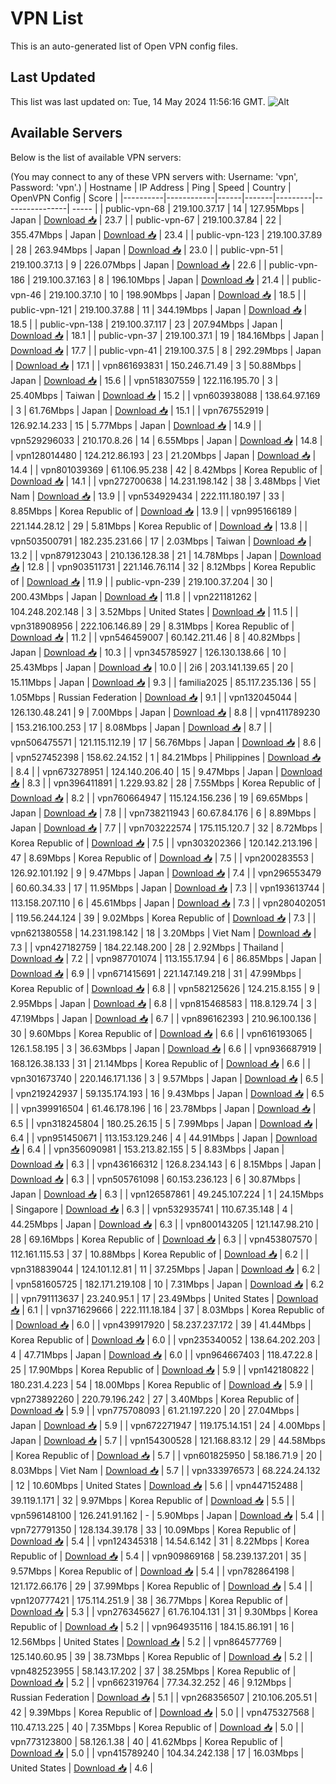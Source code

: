 # VPN List

This is an auto-generated list of Open VPN config files.

## Last Updated

This list was last updated on: Tue, 14 May 2024 11:56:16 GMT.
![Alt](https://repobeats.axiom.co/api/embed/186b98318ef1479477931607c1ad7d823f12451f.svg "Repobeats analytics image")

## Available Servers

Below is the list of available VPN servers:

(You may connect to any of these VPN servers with: Username: 'vpn', Password: 'vpn'.)
| Hostname | IP Address | Ping | Speed | Country | OpenVPN Config | Score |
|----------|------------|------|-------|---------|----------------| ----- |
| public-vpn-68 | 219.100.37.17 | 14 | 127.95Mbps | Japan | [Download 📥](./configs/server_0_JP.ovpn) | 23.7 |
| public-vpn-67 | 219.100.37.84 | 22 | 355.47Mbps | Japan | [Download 📥](./configs/server_1_JP.ovpn) | 23.4 |
| public-vpn-123 | 219.100.37.89 | 28 | 263.94Mbps | Japan | [Download 📥](./configs/server_2_JP.ovpn) | 23.0 |
| public-vpn-51 | 219.100.37.13 | 9 | 226.07Mbps | Japan | [Download 📥](./configs/server_3_JP.ovpn) | 22.6 |
| public-vpn-186 | 219.100.37.163 | 8 | 196.10Mbps | Japan | [Download 📥](./configs/server_4_JP.ovpn) | 21.4 |
| public-vpn-46 | 219.100.37.10 | 10 | 198.90Mbps | Japan | [Download 📥](./configs/server_5_JP.ovpn) | 18.5 |
| public-vpn-121 | 219.100.37.88 | 11 | 344.19Mbps | Japan | [Download 📥](./configs/server_6_JP.ovpn) | 18.5 |
| public-vpn-138 | 219.100.37.117 | 23 | 207.94Mbps | Japan | [Download 📥](./configs/server_7_JP.ovpn) | 18.1 |
| public-vpn-37 | 219.100.37.1 | 19 | 184.16Mbps | Japan | [Download 📥](./configs/server_8_JP.ovpn) | 17.7 |
| public-vpn-41 | 219.100.37.5 | 8 | 292.29Mbps | Japan | [Download 📥](./configs/server_9_JP.ovpn) | 17.1 |
| vpn861693831 | 150.246.71.49 | 3 | 50.88Mbps | Japan | [Download 📥](./configs/server_10_JP.ovpn) | 15.6 |
| vpn518307559 | 122.116.195.70 | 3 | 25.40Mbps | Taiwan | [Download 📥](./configs/server_11_TW.ovpn) | 15.2 |
| vpn603938088 | 138.64.97.169 | 3 | 61.76Mbps | Japan | [Download 📥](./configs/server_12_JP.ovpn) | 15.1 |
| vpn767552919 | 126.92.14.233 | 15 | 5.77Mbps | Japan | [Download 📥](./configs/server_13_JP.ovpn) | 14.9 |
| vpn529296033 | 210.170.8.26 | 14 | 6.55Mbps | Japan | [Download 📥](./configs/server_14_JP.ovpn) | 14.8 |
| vpn128014480 | 124.212.86.193 | 23 | 21.20Mbps | Japan | [Download 📥](./configs/server_15_JP.ovpn) | 14.4 |
| vpn801039369 | 61.106.95.238 | 42 | 8.42Mbps | Korea Republic of | [Download 📥](./configs/server_16_KR.ovpn) | 14.1 |
| vpn272700638 | 14.231.198.142 | 38 | 3.48Mbps | Viet Nam | [Download 📥](./configs/server_17_VN.ovpn) | 13.9 |
| vpn534929434 | 222.111.180.197 | 33 | 8.85Mbps | Korea Republic of | [Download 📥](./configs/server_18_KR.ovpn) | 13.9 |
| vpn995166189 | 221.144.28.12 | 29 | 5.81Mbps | Korea Republic of | [Download 📥](./configs/server_19_KR.ovpn) | 13.8 |
| vpn503500791 | 182.235.231.66 | 17 | 2.03Mbps | Taiwan | [Download 📥](./configs/server_20_TW.ovpn) | 13.2 |
| vpn879123043 | 210.136.128.38 | 21 | 14.78Mbps | Japan | [Download 📥](./configs/server_21_JP.ovpn) | 12.8 |
| vpn903511731 | 221.146.76.114 | 32 | 8.12Mbps | Korea Republic of | [Download 📥](./configs/server_22_KR.ovpn) | 11.9 |
| public-vpn-239 | 219.100.37.204 | 30 | 200.43Mbps | Japan | [Download 📥](./configs/server_23_JP.ovpn) | 11.8 |
| vpn221181262 | 104.248.202.148 | 3 | 3.52Mbps | United States | [Download 📥](./configs/server_24_US.ovpn) | 11.5 |
| vpn318908956 | 222.106.146.89 | 29 | 8.31Mbps | Korea Republic of | [Download 📥](./configs/server_25_KR.ovpn) | 11.2 |
| vpn546459007 | 60.142.211.46 | 8 | 40.82Mbps | Japan | [Download 📥](./configs/server_26_JP.ovpn) | 10.3 |
| vpn345785927 | 126.130.138.66 | 10 | 25.43Mbps | Japan | [Download 📥](./configs/server_27_JP.ovpn) | 10.0 |
| 2i6 | 203.141.139.65 | 20 | 15.11Mbps | Japan | [Download 📥](./configs/server_28_JP.ovpn) | 9.3 |
| familia2025 | 85.117.235.136 | 55 | 1.05Mbps | Russian Federation | [Download 📥](./configs/server_29_RU.ovpn) | 9.1 |
| vpn132045044 | 126.130.48.241 | 9 | 7.00Mbps | Japan | [Download 📥](./configs/server_30_JP.ovpn) | 8.8 |
| vpn411789230 | 153.216.100.253 | 17 | 8.08Mbps | Japan | [Download 📥](./configs/server_31_JP.ovpn) | 8.7 |
| vpn506475571 | 121.115.112.19 | 17 | 56.76Mbps | Japan | [Download 📥](./configs/server_32_JP.ovpn) | 8.6 |
| vpn527452398 | 158.62.24.152 | 1 | 84.21Mbps | Philippines | [Download 📥](./configs/server_33_PH.ovpn) | 8.4 |
| vpn673278951 | 124.140.206.40 | 15 | 9.47Mbps | Japan | [Download 📥](./configs/server_34_JP.ovpn) | 8.3 |
| vpn396411891 | 1.229.93.82 | 28 | 7.55Mbps | Korea Republic of | [Download 📥](./configs/server_35_KR.ovpn) | 8.2 |
| vpn760664947 | 115.124.156.236 | 19 | 69.65Mbps | Japan | [Download 📥](./configs/server_36_JP.ovpn) | 7.8 |
| vpn738211943 | 60.67.84.176 | 6 | 8.89Mbps | Japan | [Download 📥](./configs/server_37_JP.ovpn) | 7.7 |
| vpn703222574 | 175.115.120.7 | 32 | 8.72Mbps | Korea Republic of | [Download 📥](./configs/server_38_KR.ovpn) | 7.5 |
| vpn303202366 | 120.142.213.196 | 47 | 8.69Mbps | Korea Republic of | [Download 📥](./configs/server_39_KR.ovpn) | 7.5 |
| vpn200283553 | 126.92.101.192 | 9 | 9.47Mbps | Japan | [Download 📥](./configs/server_40_JP.ovpn) | 7.4 |
| vpn296553479 | 60.60.34.33 | 17 | 11.95Mbps | Japan | [Download 📥](./configs/server_41_JP.ovpn) | 7.3 |
| vpn193613744 | 113.158.207.110 | 6 | 45.61Mbps | Japan | [Download 📥](./configs/server_42_JP.ovpn) | 7.3 |
| vpn280402051 | 119.56.244.124 | 39 | 9.02Mbps | Korea Republic of | [Download 📥](./configs/server_43_KR.ovpn) | 7.3 |
| vpn621380558 | 14.231.198.142 | 18 | 3.20Mbps | Viet Nam | [Download 📥](./configs/server_44_VN.ovpn) | 7.3 |
| vpn427182759 | 184.22.148.200 | 28 | 2.92Mbps | Thailand | [Download 📥](./configs/server_45_TH.ovpn) | 7.2 |
| vpn987701074 | 113.155.17.94 | 6 | 86.85Mbps | Japan | [Download 📥](./configs/server_46_JP.ovpn) | 6.9 |
| vpn671415691 | 221.147.149.218 | 31 | 47.99Mbps | Korea Republic of | [Download 📥](./configs/server_47_KR.ovpn) | 6.8 |
| vpn582125626 | 124.215.8.155 | 9 | 2.95Mbps | Japan | [Download 📥](./configs/server_48_JP.ovpn) | 6.8 |
| vpn815468583 | 118.8.129.74 | 3 | 47.19Mbps | Japan | [Download 📥](./configs/server_49_JP.ovpn) | 6.7 |
| vpn896162393 | 210.96.100.136 | 30 | 9.60Mbps | Korea Republic of | [Download 📥](./configs/server_50_KR.ovpn) | 6.6 |
| vpn616193065 | 126.1.58.195 | 3 | 36.63Mbps | Japan | [Download 📥](./configs/server_51_JP.ovpn) | 6.6 |
| vpn936687919 | 168.126.38.133 | 31 | 21.14Mbps | Korea Republic of | [Download 📥](./configs/server_52_KR.ovpn) | 6.6 |
| vpn301673740 | 220.146.171.136 | 3 | 9.57Mbps | Japan | [Download 📥](./configs/server_53_JP.ovpn) | 6.5 |
| vpn219242937 | 59.135.174.193 | 16 | 9.43Mbps | Japan | [Download 📥](./configs/server_54_JP.ovpn) | 6.5 |
| vpn399916504 | 61.46.178.196 | 16 | 23.78Mbps | Japan | [Download 📥](./configs/server_55_JP.ovpn) | 6.5 |
| vpn318245804 | 180.25.26.15 | 5 | 7.99Mbps | Japan | [Download 📥](./configs/server_56_JP.ovpn) | 6.4 |
| vpn951450671 | 113.153.129.246 | 4 | 44.91Mbps | Japan | [Download 📥](./configs/server_57_JP.ovpn) | 6.4 |
| vpn356090981 | 153.213.82.155 | 5 | 8.83Mbps | Japan | [Download 📥](./configs/server_58_JP.ovpn) | 6.3 |
| vpn436166312 | 126.8.234.143 | 6 | 8.15Mbps | Japan | [Download 📥](./configs/server_59_JP.ovpn) | 6.3 |
| vpn505761098 | 60.153.236.123 | 6 | 30.87Mbps | Japan | [Download 📥](./configs/server_60_JP.ovpn) | 6.3 |
| vpn126587861 | 49.245.107.224 | 1 | 24.15Mbps | Singapore | [Download 📥](./configs/server_61_SG.ovpn) | 6.3 |
| vpn532935741 | 110.67.35.148 | 4 | 44.25Mbps | Japan | [Download 📥](./configs/server_62_JP.ovpn) | 6.3 |
| vpn800143205 | 121.147.98.210 | 28 | 69.16Mbps | Korea Republic of | [Download 📥](./configs/server_63_KR.ovpn) | 6.3 |
| vpn453807570 | 112.161.115.53 | 37 | 10.88Mbps | Korea Republic of | [Download 📥](./configs/server_64_KR.ovpn) | 6.2 |
| vpn318839044 | 124.101.12.81 | 11 | 37.25Mbps | Japan | [Download 📥](./configs/server_65_JP.ovpn) | 6.2 |
| vpn581605725 | 182.171.219.108 | 10 | 7.31Mbps | Japan | [Download 📥](./configs/server_66_JP.ovpn) | 6.2 |
| vpn791113637 | 23.240.95.1 | 17 | 23.49Mbps | United States | [Download 📥](./configs/server_67_US.ovpn) | 6.1 |
| vpn371629666 | 222.111.18.184 | 37 | 8.03Mbps | Korea Republic of | [Download 📥](./configs/server_68_KR.ovpn) | 6.0 |
| vpn439917920 | 58.237.237.172 | 39 | 41.44Mbps | Korea Republic of | [Download 📥](./configs/server_69_KR.ovpn) | 6.0 |
| vpn235340052 | 138.64.202.203 | 4 | 47.71Mbps | Japan | [Download 📥](./configs/server_70_JP.ovpn) | 6.0 |
| vpn964667403 | 118.47.22.8 | 25 | 17.90Mbps | Korea Republic of | [Download 📥](./configs/server_71_KR.ovpn) | 5.9 |
| vpn142180822 | 180.231.4.223 | 54 | 18.00Mbps | Korea Republic of | [Download 📥](./configs/server_72_KR.ovpn) | 5.9 |
| vpn273892260 | 220.79.196.242 | 27 | 3.40Mbps | Korea Republic of | [Download 📥](./configs/server_73_KR.ovpn) | 5.9 |
| vpn775708093 | 61.21.197.220 | 20 | 27.04Mbps | Japan | [Download 📥](./configs/server_74_JP.ovpn) | 5.9 |
| vpn672271947 | 119.175.14.151 | 24 | 4.00Mbps | Japan | [Download 📥](./configs/server_75_JP.ovpn) | 5.7 |
| vpn154300528 | 121.168.83.12 | 29 | 44.58Mbps | Korea Republic of | [Download 📥](./configs/server_76_KR.ovpn) | 5.7 |
| vpn601825950 | 58.186.71.9 | 20 | 8.03Mbps | Viet Nam | [Download 📥](./configs/server_77_VN.ovpn) | 5.7 |
| vpn333976573 | 68.224.24.132 | 12 | 10.60Mbps | United States | [Download 📥](./configs/server_78_US.ovpn) | 5.6 |
| vpn447152488 | 39.119.1.171 | 32 | 9.97Mbps | Korea Republic of | [Download 📥](./configs/server_79_KR.ovpn) | 5.5 |
| vpn596148100 | 126.241.91.162 | - | 5.90Mbps | Japan | [Download 📥](./configs/server_80_JP.ovpn) | 5.4 |
| vpn727791350 | 128.134.39.178 | 33 | 10.09Mbps | Korea Republic of | [Download 📥](./configs/server_81_KR.ovpn) | 5.4 |
| vpn124345318 | 14.54.6.142 | 31 | 8.22Mbps | Korea Republic of | [Download 📥](./configs/server_82_KR.ovpn) | 5.4 |
| vpn909869168 | 58.239.137.201 | 35 | 9.57Mbps | Korea Republic of | [Download 📥](./configs/server_83_KR.ovpn) | 5.4 |
| vpn782864198 | 121.172.66.176 | 29 | 37.99Mbps | Korea Republic of | [Download 📥](./configs/server_84_KR.ovpn) | 5.4 |
| vpn120777421 | 175.114.251.9 | 38 | 36.77Mbps | Korea Republic of | [Download 📥](./configs/server_85_KR.ovpn) | 5.3 |
| vpn276345627 | 61.76.104.131 | 31 | 9.30Mbps | Korea Republic of | [Download 📥](./configs/server_86_KR.ovpn) | 5.2 |
| vpn964935116 | 184.15.86.191 | 16 | 12.56Mbps | United States | [Download 📥](./configs/server_87_US.ovpn) | 5.2 |
| vpn864577769 | 125.140.60.95 | 39 | 38.73Mbps | Korea Republic of | [Download 📥](./configs/server_88_KR.ovpn) | 5.2 |
| vpn482523955 | 58.143.17.202 | 37 | 38.25Mbps | Korea Republic of | [Download 📥](./configs/server_89_KR.ovpn) | 5.2 |
| vpn662319764 | 77.34.32.252 | 46 | 9.12Mbps | Russian Federation | [Download 📥](./configs/server_90_RU.ovpn) | 5.1 |
| vpn268356507 | 210.106.205.51 | 42 | 9.39Mbps | Korea Republic of | [Download 📥](./configs/server_91_KR.ovpn) | 5.0 |
| vpn475327568 | 110.47.13.225 | 40 | 7.35Mbps | Korea Republic of | [Download 📥](./configs/server_92_KR.ovpn) | 5.0 |
| vpn773123800 | 58.126.1.38 | 40 | 41.62Mbps | Korea Republic of | [Download 📥](./configs/server_93_KR.ovpn) | 5.0 |
| vpn415789240 | 104.34.242.138 | 17 | 16.03Mbps | United States | [Download 📥](./configs/server_94_US.ovpn) | 4.6 |
